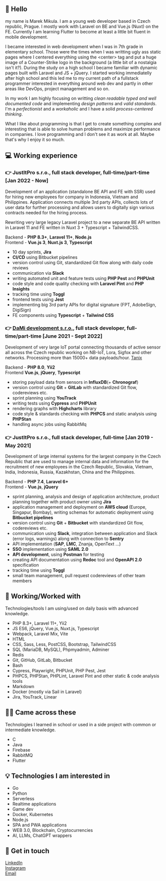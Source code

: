 ## 👋 Hello

my name is Marek Mikula. I am a young web developer based in Czech republic, Prague. I mostly work with Laravel on BE and Vue.js (Nuxt) on the FE. Currently I am learning Flutter to become at least a little bit fluent in mobile development.

I became interested in web development when I was in 7th grade in elementary school. Those were the times when I was writting ugly ass static pages where I centered everything using the \<center\> tag and put a huge image of a Counter-Strike logo in the background (a little bit of a nostalgia isn't it?). During the study on a high school I became familiar with dynamic pages built with Laravel and JS + jQuery. I started working immediatelly after high school and this led me to my current path of a fullstack programmer interested in everything around web dev and partly in other areas like DevOps, project management and so on.

In my work I am highly focusing on writting *clean readable typed and well documented code* and implementing *design patterns* and *valid standards*. I'm a *perfectionist* and a *workaholic* and I have a solid *process-centered thinking*.

What I like about programming is that I get to create something complex and interesting that is able to solve human problems and maximize performance in companies. I love programming and I don't see it as work at all. Maybe that's why I enjoy it so much.

## 💻 Working experience

### 👉 JustItPro s.r.o., full stack developer, full-time/part-time \[Jan 2022 - Now\]

Development of an application (standalone BE API and FE with SSR) used for hiring new employees for company in Indonesia, Vietnam and Philippines. Application connects multiple 3rd party APIs, collects lots of user data for further processing and allows users to digitally sign various contracts needed for the hiring process.

Rewriting very large legacy Laravel project to a new separate BE API written in Laravel 11 and FE written in Nuxt 3 + Typescript + TailwindCSS.

Backend - **PHP 8.3+**, **Laravel 11+**, **Node.js**<br>
Frontend - **Vue.js 3**, **Nuxt.js 3**, **Typescript**

- 10 day sprints, **Jira**
- **CI/CD** using Bitbucket pipelines
- version control using Git, standardized Git flow along with daily code reviews
- communication via **Slack**
- writing automated unit and feature tests using **PHP Pest** and **PHPUnit**
- code style and code quality checking with **Laravel Pint** and **PHP Insights**
- tracking time using **Toggl**
- frontend tests using **Jest**
- implementing big 3rd party APIs for digital signature (FPT, AdobeSign, DigiSign)
- FE components using **Typescript** + **Tailwind CSS**

### 👉 [DaMi development s.r.o.](https://www.damidev.com/), full stack developer, full-time/part-time \[June 2021 - Sept 2022\]

Development of very large IoT portal connecting thousands of active sensor all across the Czech republic working on NB-IoT, Lora, Sigfox and other networks. Processing more than 15000+ data payloads/hour. [Tanix](https://tanix.cz/)

Backend - **PHP 8.0**, **Yii2**<br>
Frontend **Vue.js**, **jQuery**, **Typescript**

- storing payload data from sensors in **InfluxDB**(+ **Chronograf**)
- version control using **Git** + **GitLab** with standardized Git flow, codereviews etc.
- sprint planning using **YouTrack**
- writing tests using **Cypress** and **PHPUnit**
- rendering graphs with **Highcharts** library
- code style & standards checking with **PHPCS** and static analysis using **PHPStan**
- handling async jobs using RabbitMq

### 👉 JustItPro s.r.o., full stack developer, full-time \[Jan 2019 - May 2021\]

Development of large internal systems for the largest company in the Czech Republic that are used to manage internal data and information for the recruitment of new employees in the Czech Republic, Slovakia, Vietnam, India, Indonesia, Russia, Kazakhstan, China and the Philippines.

Backend - **PHP 7.4**, **Laravel 6+**<br>
Frontend - **Vue.js**, **jQuery**

- sprint planning, analysis and design of application architecture, product planning together with product owner using **Jira**
- application management and deployment on **AWS cloud** (Europe, Singapur, Bombay), writing schemas for automatic deployment using **Bitbucket pipelines**
- version control using **Git** + **Bitbucket** with standardized Git flow, codereviews etc.
- communication using **Slack**, integration between application and Slack (error logs, warnings) along with connection to **Sentry**
- API implementation (**SAP**, **LMC**, Znanja, OpenText ...)
- **SSO** implementation using **SAML 2.0**
- **API development**, using **Postman** for testing
- creating API documentation using **Redoc** tool and **OpenAPI 2.0** specification
- tracking time using **Toggl**
- small team management, pull request codereviews of other team members

## 💪 Working/Worked with

Technologies/tools I am using/used on daily basis with advanced knowledge.
  
- PHP 8.3+, Laravel 11+, Yii2
- JS ES6, jQuery, Vue.js, Nuxt.js, Typescript
- Webpack, Laravel Mix, Vite
- HTML
- CSS, Sass, Less, PostCSS, Bootstrap, TailwindCSS
- SQL (MariaDB, MySQL), Phpmyadmin, Adminer
- Redis
- Git, GitHub, GitLab, Bitbucket
- Bash
- Cypress, Playwright, PHPUnit, PHP Pest, Jest
- PHPCS, PHPStan, PHPLint, Laravel Pint and other static & code analysis tools
- Markdown
- Docker (mostly via Sail in Laravel)
- Jira, YouTrack, Linear

## 👨‍🦯 Came across these

Technologies I learned in school or used in a side project with common or intermediate knowledge.
  
- C
- Java
- Firebase
- RabbitMQ
- Flutter

## 💡 Technologies I am interested in

- Go
- Python
- Serverless
- Realtime applications
- Game dev
- Docker, Kubernetes
- Node.js
- SPA and PWA applications
- WEB 3.0, Blockchain, Cryptocurrencies
- AI, LLMs, ChatGPT wrappers

## 📩 Get in touch

[LinkedIn](https://www.linkedin.com/in/marek-mikula/)<br/>
[Instagram](https://www.instagram.com/susboycore/)<br/>
[Email](mailto:marek.mikula01@gmail.com)
